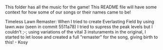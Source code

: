 This folder has all the music for the game! This README file will have some context for how some of our songs or their names came to be!

Timeless Lawn Remaster: When I tried to create Everlasting Field by using lawn.wav (seen in commit 5511a78) I tried to supress the peak levels but I couldn't ;-; using variations of the vital 3 insturaments in the original, I started to let loose and created a full "remaster" for the song, giving birth to this! - Kosy
